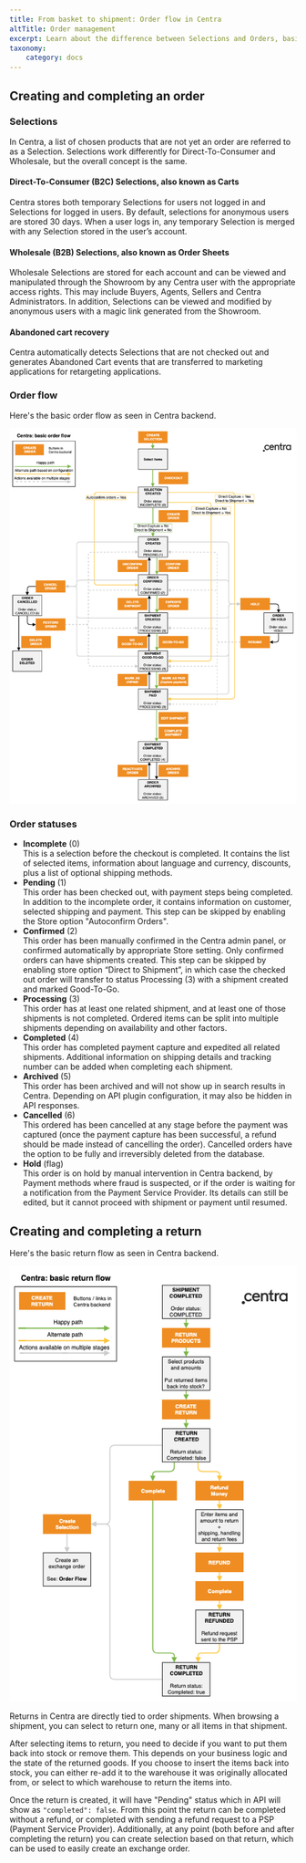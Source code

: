 ```yaml
---
title: From basket to shipment: Order flow in Centra
altTitle: Order management
excerpt: Learn about the difference between Selections and Orders, basic Order flow in Centra, and all statuses an Order can have.
taxonomy:
    category: docs
---
```


## Creating and completing an order

### Selections

In Centra, a list of chosen products that are not yet an order are referred to as a Selection. Selections work differently for Direct-To-Consumer and Wholesale, but the overall concept is the same.

#### Direct-To-Consumer (B2C) Selections, also known as Carts

Centra stores both temporary Selections for users not logged in and Selections for logged in users. By default, selections for anonymous users are stored 30 days. When a user logs in, any temporary Selection is merged with any Selection stored in the user’s account.

#### Wholesale (B2B) Selections, also known as Order Sheets

Wholesale Selections are stored for each account and can be viewed and manipulated through the Showroom by any Centra user with the appropriate access rights. This may include Buyers, Agents, Sellers and Centra Administrators. In addition, Selections can be viewed and modified by anonymous users with a magic link generated from the Showroom.

#### Abandoned cart recovery 

Centra automatically detects Selections that are not checked out and generates Abandoned Cart events that are transferred to marketing applications for retargeting applications.

### Order flow

Here's the basic order flow as seen in Centra backend.

![OrderFlow](order-flow.png)

### Order statuses

* **Incomplete** (0)  
  This is a selection before the checkout is completed. It contains the list of selected items, information about language and currency, discounts, plus a list of optional shipping methods.
* **Pending** (1)  
  This order has been checked out, with payment steps being completed. In addition to the incomplete order, it contains information on customer, selected shipping and payment. This step can be skipped by enabling the Store option "Autoconfirm Orders".
* **Confirmed** (2)  
  This order has been manually confirmed in the Centra admin panel, or confirmed automatically by appropriate Store setting. Only confirmed orders can have shipments created. This step can be skipped by enabling store option “Direct to Shipment”, in which case the checked out order will transfer to status Processing (3) with a shipment created and marked Good-To-Go.
* **Processing** (3)  
  This order has at least one related shipment, and at least one of those shipments is not completed. Ordered items can be split into multiple shipments depending on availability and other factors.
* **Completed** (4)  
  This order has completed payment capture and expedited all related shipments. Additional information on shipping details and tracking number can be added when completing each shipment.
* **Archived** (5)  
  This order has been archived and will not show up in search results in Centra. Depending on API plugin configuration, it may also be hidden in API responses.
* **Cancelled** (6)  
  This ordered has been cancelled at any stage before the payment was captured (once the payment capture has been successful, a refund should be made instead of cancelling the order). Cancelled orders have the option to be fully and irreversibly deleted from the database.
* **Hold** (flag)  
  This order is on hold by manual intervention in Centra backend, by Payment methods where fraud is suspected, or if the order is waiting for a notification from the Payment Service Provider. Its details can still be edited, but it cannot proceed with shipment or payment until resumed.

## Creating and completing a return

Here's the basic return flow as seen in Centra backend.

![ReturnFlow](return-flow.png)

Returns in Centra are directly tied to order shipments. When browsing a shipment, you can select to return one, many or all items in that shipment.

After selecting items to return, you need to decide if you want to put them back into stock or remove them. This depends on your business logic and the state of the returned goods. If you choose to insert the items back into stock, you can either re-add it to the warehouse it was originally allocated from, or select to which warehouse to return the items into.

Once the return is created, it will have "Pending" status which in API will show as `"completed": false`. From this point the return can be completed without a refund, or completed with sending a refund request to a PSP (Payment Service Provider). Additionally, at any point (both before and after completing the return) you can create selection based on that return, which can be used to easily create an exchange order.

